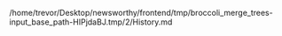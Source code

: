 /home/trevor/Desktop/newsworthy/frontend/tmp/broccoli_merge_trees-input_base_path-HIPjdaBJ.tmp/2/History.md